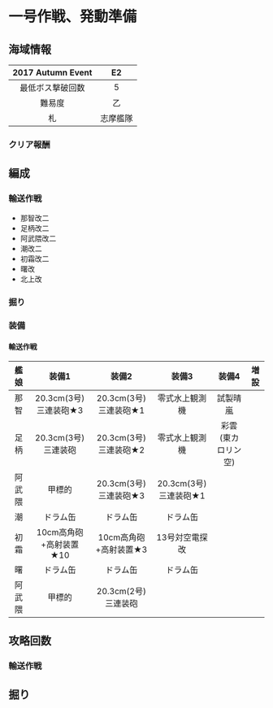 # 一号作戦、発動準備

## 海域情報

| 2017 Autumn Event | E2       |
| :-:               | :-:      |
| 最低ボス撃破回数  | 5        |
| 難易度            | 乙       |
| 札                | 志摩艦隊 |

### クリア報酬

## 編成

### 輸送作戦

- 那智改二
- 足柄改二
- 阿武隈改二
- 潮改二
- 初霜改二
- 曙改
- 北上改


### 掘り


### 装備

#### 輸送作戦

| 艦娘   | 装備1                   | 装備2                 | 装備3                 | 装備4              | 増設 |
| :-:    | :---------------------: | :----------------:    | :---------:           | :-:                | :-:  |
| 那智   | 20.3cm(3号)三連装砲★3   | 20.3cm(3号)三連装砲★1 | 零式水上観測機        | 試製晴嵐           |      |
| 足柄   | 20.3cm(3号)三連装砲     | 20.3cm(3号)三連装砲★2 | 零式水上観測機        | 彩雲(東カロリン空) |      |
| 阿武隈 | 甲標的                  | 20.3cm(3号)三連装砲★3 | 20.3cm(3号)三連装砲★1 |                    |      |
| 潮     | ドラム缶                | ドラム缶              | ドラム缶              |                    |      |
| 初霜   | 10cm高角砲+高射装置★10  | 10cm高角砲+高射装置★3 | 13号対空電探改        |                    |      |
| 曙     | ドラム缶                | ドラム缶              | ドラム缶              |                    |      |
| 阿武隈 | 甲標的                  | 20.3cm(2号)三連装砲   |                       |                    |      |




## 攻略回数

### 輸送作戦


## 掘り





